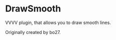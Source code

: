 DrawSmooth
==========

VVVV plugin, that allows you to draw smooth lines.

Originally created by bo27.